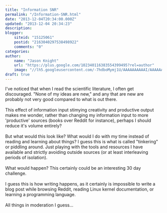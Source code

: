 ```yaml
---
title: "Information SNR"
permalink: "/Information-SNR.html"
date: "2013-12-04T20:34:00.000Z"
updated: "2013-12-04 20:34:23"
description: 
blogger:
    siteid: "15125061"
    postid: "2163040297538498922"
    comments: "0"
categories: 
author: 
    name: "Jason Knight"
    url: "https://plus.google.com/102340116383554399495?rel=author"
    image: "//lh5.googleusercontent.com/-7hdboMymj1U/AAAAAAAAAAI/AAAAAAAAJXI/7HfgmM-lRPQ/s512-c/photo.jpg"
draft: true
---
```


<div class="css-full-post-content js-full-post-content">
I've noticed that when I read the scientific literature, I often get discouraged. "None of my ideas are new," and any that are new are probably not very good compared to what is out there.<br /><br />This effect of information input stimying creativity and productive output makes me wonder, rather than changing my information input to more 'productive' sources (books over Reddit for instance), perhaps I should reduce it's volume entirely?<br /><br />But what would this look like? What would I do with my time instead of reading and learning about things? I guess this is what is called "tinkering" or piddling around. Just playing with the tools and resources I have available and strictly avoiding outside sources (or at least interleaving periods of isolation).<br /><br />What would happen? This certainly could be an interesting 30 day challenge.<br /><br />I guess this is how writing happens, as it certainly is impossible to write a blog post while browsing Reddit, reading Linux kernel documentation, or learning a programming language.<br /><br />All things in moderation I guess...
</div>
